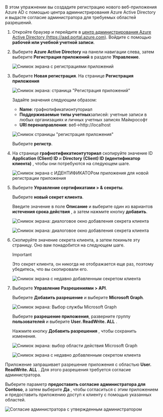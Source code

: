 <!-- markdownlint-disable MD002 MD041 -->

В этом упражнении вы создадите регистрацию нового веб-приложения Azure AD с помощью центра администрирования Azure Active Directory и выдасте согласие администратора для требуемых областей разрешений.

1. Откройте браузер и перейдите в [центр администрирования Azure Active Directory (https://aad.portal.azure.com)](https://aad.portal.azure.com). Войдите с помощью **рабочей или учебной учетной записи**.

1. Выберите **Azure Active Directory** на панели навигации слева, затем выберите **Регистрация приложений** в разделе **Управление**.

    ![Снимок экрана с регистрациями приложений](./images/aad-portal-home.png)

1. Выберите **Новая регистрация**. На странице **Регистрация приложения**

    ![Снимок экрана: страница "Регистрация приложений"](./images/aad-portal-newapp.png)

    Задайте значения следующим образом:

    - **Name**: графнотификатионтуториал
    - **Поддерживаемые типы учетных**записей: учетные записи в любых организациях и личных учетных записях Майкрософт
    - **URI перенаправления**: веб->http://localhost

    ![Снимок страницы "регистрация приложения"](./images/aad-portal-newapp-01.png)

    Выберите **регистр**.

1. На странице **графнотификатионтуториал** скопируйте значение ID **Application (Client) ID** и **Directory (Client) ID (идентификатор клиента)** , чтобы они потребуются на следующем шаге.

    ![Снимок экрана с ИДЕНТИФИКАТОРом приложения для новой регистрации приложения](./images/aad-portal-newapp-details.png)

1. Выберите **Управление сертификатами > & секреты**. 

    Выберите **новый секрет клиента**.

    Введите значение в поле **Описание** и выберите один из вариантов **истечения срока действия** , а затем нажмите кнопку **добавить**.

    ![Снимок экрана: диалоговое окно добавления секрета клиента](./images/aad-portal-newapp-secret.png)

    ![Снимок экрана: диалоговое окно добавления секрета клиента](./images/aad-portal-newapp-secret-02.png)

1. Скопируйте значение секрета клиента, а затем покиньте эту страницу. Оно вам понадобится на следующем шаге.

    > [!IMPORTANT]
    > Это секрет клиента, он никогда не отображается еще раз, поэтому убедитесь, что вы скопировали его.

    ![Снимок экрана с недавно добавленным секретом клиента](./images/aad-portal-newapp-secret-03.png)

1. Выберите **Управление Разрешениями > API**.

    Выберите **Добавить разрешение** и выберите **Microsoft Graph**.

    ![Снимок экрана: Выбор службы Microsoft Graph](./images/aad-portal-newapp-graphscope.png)

    Выберите **разрешение приложения**, разверните группу **пользователей** и выберите **User. ReadWrite. ALL** .

    Нажмите кнопку **Добавить разрешения** , чтобы сохранить изменения.

    ![Снимок экрана: выбор области действия Microsoft Graph](./images/aad-portal-newapp-graphscope-02.png)

    ![Снимок экрана с недавно добавленным секретом клиента](./images/aad-portal-newapp-graphscope-03.png)

Приложение запрашивает разрешение приложения с областью **User. ReadWrite. ALL** . Для этого разрешения требуется согласие администратора.

Выберите параметр **предоставить согласие администратора для Contoso**, а затем выберите **Да** , чтобы согласиться с этим приложением и предоставить приложению доступ к клиенту с помощью указанных областей.

![Согласие администратора с утвержденным администратором](./images/aad-portal-newapp-graphscope-04.png)
